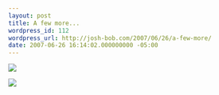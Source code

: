 ```yaml
---
layout: post
title: A few more...
wordpress_id: 112
wordpress_url: http://josh-bob.com/2007/06/26/a-few-more/
date: 2007-06-26 16:14:02.000000000 -05:00
---
```

<!--Mime Type of File is image/jpeg -->

<a href="http://josh-bob.com/wp-photos/20070626-171401-2.jpg"><img src="http://josh-bob.com/wp-photos/thumb.20070626-171401-2.jpg" /></a>

<!--Mime Type of File is image/jpeg -->

<a href="http://josh-bob.com/wp-photos/20070626-171401-1.jpg"><img src="http://josh-bob.com/wp-photos/thumb.20070626-171401-1.jpg" /></a>
